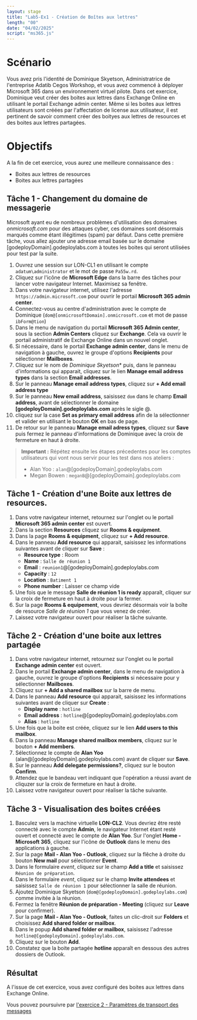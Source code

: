 ```yaml
---
layout: stage
title: "Lab5-Ex1 - Création de Boîtes aux lettres"
length: "00"
date: "04/02/2025"
script: "ms365.js"
---
```

# Scénario
Vous avez pris l'identité de Dominique Skyetson, Administratrice de l'entreprise Adatib Cegos Workshop, et vous avez commencé à déployer Microsoft 365 dans un environnement virtuel pilote. Dans cet exercice, Dominique veut créer des boites aux lettres dans Exchange Online en utilisant le portail Exchange admin center. Même si les boites aux lettres utilisateurs sont créées par l'affectation de license aux utilisateur, il est pertinent de savoir comment créer des boityes aux lettres de resources et des boites aux lettres partagées.  

# Objectifs
A la fin de cet exercice, vous aurez une meilleure connaissance des :
- Boites aux lettres de resources
- Boites aux lettres partagées

## Tâche 1 - Changement du domaine de messagerie
Microsoft ayant eu de nombreux problèmes d'utilisation des domaines *onmicrosoft.com* pour des attaques cyber, ces domaines sont désormais marqués comme étant illégitimes (spam) par défaut. Dans cette première tâche, vous allez ajouter une adresse email basée sur le domaine [godeployDomain].godeploylabs.com à toutes les boites qui seront utilisées pour test par la suite.
1. Ouvrez une session sur LON-CL1 en utilisant le compte ```adatum\administrator``` et le mot de passe ```Pa55w.rd```.
1. Cliquez sur l'icône de **Microsoft Edge** dans la barre des tâches pour lancer votre navigateur Internet. Maximisez sa fenêtre.
1. Dans votre navigateur internet, utilisez l'adresse ```https://admin.microsoft.com``` pour ouvrir le portail **Microsoft 365 admin center**.
1. Connectez-vous au centre d'administration avec le compte de Dominique (```dom@[onmicrosoftDomain].onmicrosoft.com``` et mot de passe ```ibForm@tion```)
1. Dans le menu de navigation du portail **Microsoft 365 Admin center**, sous la section **Admin Centers** cliquez sur **Exchange**. Cela va ouvrir le portail administratif de Exchange Online dans un nouvel onglet.
1. Si nécessaire, dans le portail **Exchange admin center**, dans le menu de navigation à gauche, ouvrez le groupe d'options **Recipients** pour sélectionner **Mailboxes**.
1. Cliquez sur le nom de *Dominique Skyetson** puis, dans le panneau d'informations qui apparait, cliquez sur le lien **Manage email address types** dans la section **Email addresses**.
1. Sur le panneau **Manage email address types**, cliquez sur **+ Add email address type**
1. Sur le panneau **New email address**, saisissez ```dom``` dans le champ **Email address**, avant de sélectionner le domaine **[godeployDomain].godeploylabs.com** après le sigle @.
1. cliquez sur la case **Set as primary email address** afin de la sélectionner et valider en utilisant le bouton **OK** en bas de page.
1. De retour sur le panneau **Manage email adress types**, cliquez sur **Save** puis fermez le panneau d'informations de Dominique avec la croix de fermeture en haut à droite.  
>**Important :** Répétez ensuite les étapes précedentes pour les comptes utilisateurs qui vont nous servir pour les test dans nos ateliers :
>- Alan Yoo : ```alan```@[godeployDomain].godeploylabs.com
>- Megan Bowen  : ```meganB```@[godeployDomain].godeploylabs.com

## Tâche 1 - Création d'une Boite aux lettres de resources.
1. Dans votre navigateur internet, retournez sur l'onglet ou le portail **Microsoft 365 admin center** est ouvert.
1. Dans la section **Resources** cliquez sur **Rooms & equipment**.
1. Dans la page **Rooms & equipment**, cliquez sur **+ Add resource**.
1. Dans le panneau **Add resource** qui apparait, saisissez les informations suivantes avant de cliquer sur **Save** :  
	- **Resource type** : Room 
	- **Name** : ```Salle de réunion 1``` 
	- **Email** : ```reunion1```@[godeployDomain].godeploylabs.com 
	- **Capacity** : ```12``` 
	- **Location** : ```Batiment 1``` 
	- **Phone number** : Laisser ce champ vide 
1. Une fois que le message **Salle de réunion 1 is ready** apparaît, cliquer sur la croix de fermeture en haut à droite pour la fermer.
1. Sur la page **Rooms & equipement**, vous devriez désormais voir la boîte de resource *Salle de réunion 1* que vous venez de créer.  
1. Laissez votre navigateur ouvert pour réaliser la tâche suivante.

## Tâche 2 - Création d'une boite aux lettres partagée
1. Dans votre navigateur internet, retournez sur l'onglet ou le portail **Exchange admin center** est ouvert.
1. Dans le portail **Exchange admin center**, dans le menu de navigation à gauche, ouvrez le groupe d'options **Recipients** si nécessaire pour y sélectionner **Mailboxes**.
1. Cliquez sur **+ Add a shared mailbox** sur la barre de menu.
1. Dans le panneau **Add resource** qui apparait, saisissez les informations suivantes avant de cliquer sur **Create** : 
	- **Display name** : ```hotline``` 
	- **Email address** : ```hotline```@[godeployDomain].godeploylabs.com 
	- **Alias** : ```hotline``` 
1. Une fois que la boite est créée, cliquez sur le lien **Add users to this mailbox**.
1. Dans la panneau **Manage shared mailbox members**, cliquez sur le bouton **+ Add members**.
1. Sélectionnez le compte de **Alan Yoo** (alan@[godeployDomain].godeploylabs.com) avant de cliquer sur **Save**.
1. Sur le panneau **Add delegate permissions?**, cliquez sur le bouton **Confirm**.
1. Attendez que le bandeau vert indiquant que l'opération a réussi avant de cliquzer sur la croix de fermeture en haut à droite.
1. Laissez votre navigateur ouvert pour réaliser la tâche suivante.  

## Tâche 3 - Visualisation des boites créées
1. Basculez vers la machine virtuelle **LON-CL2**. Vous devriez être resté connecté avec le compte **Admin**, le navigateur Internet étant resté ouvert et connecté avec le compte de **Alan Yoo**. Sur l'onglet **Home - Microsoft 365**, cliquez sur l'icône de **Outlook** dans le menu des applications à gauche.
1. Sur la page **Mail - Alan Yoo - Outlook**, cliquez sur la flêche à droite du bouton **New mail** pour sélectionner **Event**.
1. Dans le formulaire *event*, cliquez sur le champ **Add a title** et saisissez ```Réunion de préparation```.
1. Dans le formulaire *event*, cliquez sur le champ **Invite attendees** et saisissez ```Salle de réunion 1``` pour sélectionner la salle de réunion.
1. Ajoutez Dominique Skyetson (```dom@[godeployDomain].godeploylabs.com```) comme invitée à la réunion.
1. Fermez la fenêtre **Réunion de préparation - Meeting** (cliquez sur **Leave** pour confirmer).
1. Sur la page **Mail - Alan Yoo - Outlook**, faites un clic-droit sur **Folders** et choisissez **Add shared folder or mailbox**.
1. Dans le popup **Add shared folder or mailbox**, saisissez l'adresse ```hotline@[godeployDomain].godeploylabs.com```.
1. Cliquez sur le bouton **Add**.
1. Constatez que la boite partagée **hotline** apparaît en dessous des autres dossiers de Outlook.

## Résultat
A l'issue de cet exercice, vous avez configuré des boites aux lettres dans Exchange Online.

Vous pouvez poursuivre par [l'exercice 2 - Paramètres de transport des messages](lab5e2)